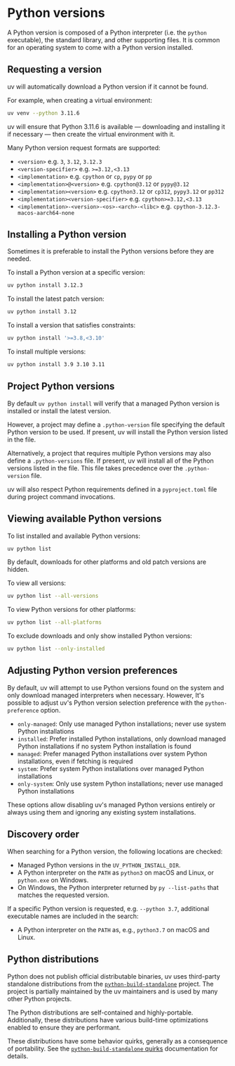 # Python versions

A Python version is composed of a Python interpreter (i.e. the `python` executable), the standard library, and other supporting files. It is common for an operating system to come with a Python version installed.

## Requesting a version

uv will automatically download a Python version if it cannot be found.

For example, when creating a virtual environment:

```bash
uv venv --python 3.11.6
```

uv will ensure that Python 3.11.6 is available — downloading and installing it if necessary — then create the virtual environment with it.

Many Python version request formats are supported:

- `<version>` e.g. `3`, `3.12`, `3.12.3`
- `<version-specifier>` e.g. `>=3.12,<3.13`
- `<implementation>` e.g. `cpython` or `cp`, `pypy` or `pp`
- `<implementation>@<version>` e.g. `cpython@3.12` or `pypy@3.12`
- `<implementation><version>` e.g. `cpython3.12` or `cp312`, `pypy3.12` or `pp312`
- `<implementation><version-specifier>` e.g. `cpython>=3.12,<3.13`
- `<implementation>-<version>-<os>-<arch>-<libc>` e.g. `cpython-3.12.3-macos-aarch64-none`

## Installing a Python version

Sometimes it is preferable to install the Python versions before they are needed.

To install a Python version at a specific version:

```bash
uv python install 3.12.3
```

To install the latest patch version:

```bash
uv python install 3.12
```

To install a version that satisfies constraints:

```bash
uv python install '>=3.8,<3.10'
```

To install multiple versions:

```bash
uv python install 3.9 3.10 3.11
```

## Project Python versions

By default `uv python install` will verify that a managed Python version is installed or install the latest version.

However, a project may define a `.python-version` file specifying the default Python version to be used. If present,
uv will install the Python version listed in the file.

Alternatively, a project that requires multiple Python versions may also define a `.python-versions` file. If present,
uv will install all of the Python versions listed in the file. This file takes precedence over the `.python-version` file.

uv will also respect Python requirements defined in a `pyproject.toml` file during project command invocations.

## Viewing available Python versions

To list installed and available Python versions:

```bash
uv python list
```

By default, downloads for other platforms and old patch versions are hidden.

To view all versions:

```bash
uv python list --all-versions
```

To view Python versions for other platforms:

```bash
uv python list --all-platforms
```

To exclude downloads and only show installed Python versions:

```bash
uv python list --only-installed
```

## Adjusting Python version preferences

By default, uv will attempt to use Python versions found on the system and only download managed interpreters when necessary.
However, It's possible to adjust uv's Python version selection preference with the `python-preference` option.

- `only-managed`: Only use managed Python installations; never use system Python installations
- `installed`:    Prefer installed Python installations, only download managed Python installations if no system Python installation is found
- `managed`:      Prefer managed Python installations over system Python installations, even if fetching is required
- `system`:       Prefer system Python installations over managed Python installations
- `only-system`:  Only use system Python installations; never use managed Python installations

These options allow disabling uv's managed Python versions entirely or always using them and ignoring any existing system installations.

## Discovery order

When searching for a Python version, the following locations are checked:

- Managed Python versions in the `UV_PYTHON_INSTALL_DIR`.
- A Python interpreter on the `PATH` as `python3` on macOS and Linux, or `python.exe` on Windows.
- On Windows, the Python interpreter returned by `py --list-paths` that matches the requested
  version.

If a specific Python version is requested, e.g. `--python 3.7`, additional executable names are included in the search:

- A Python interpreter on the `PATH` as, e.g., `python3.7` on macOS and Linux.

## Python distributions

Python does not publish official distributable binaries, uv uses third-party standalone distributions from the [`python-build-standalone`](https://github.com/indygreg/python-build-standalone) project. The project is partially maintained by the uv maintainers and is used by many other Python projects.

The Python distributions are self-contained and highly-portable. Additionally, these distributions have various build-time optimizations enabled to ensure they are performant.

These distributions have some behavior quirks, generally as a consequence of portability. See the [`python-build-standalone` quirks](https://gregoryszorc.com/docs/python-build-standalone/main/quirks.html) documentation for details. 
